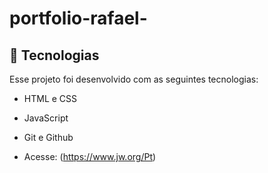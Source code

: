 # portfolio-rafael-


## 🚀 Tecnologias

Esse projeto foi desenvolvido com as seguintes tecnologias:

- HTML e CSS
- JavaScript
- Git e Github


- Acesse: (https://www.jw.org/Pt)
  
